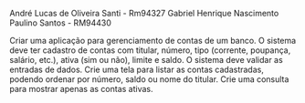 André Lucas de Oliveira Santi - Rm94327 Gabriel Henrique Nascimento Paulino Santos - RM94430

Criar uma aplicação para gerenciamento de contas de um banco. O sistema deve ter cadastro de contas com titular, número, tipo (corrente, poupança, salário, etc.), ativa (sim ou não), limite e saldo. O sistema deve validar as entradas de dados. Crie uma tela para listar as contas cadastradas, podendo ordenar por número, saldo ou nome do titular. Crie uma consulta para mostrar apenas as contas ativas.

